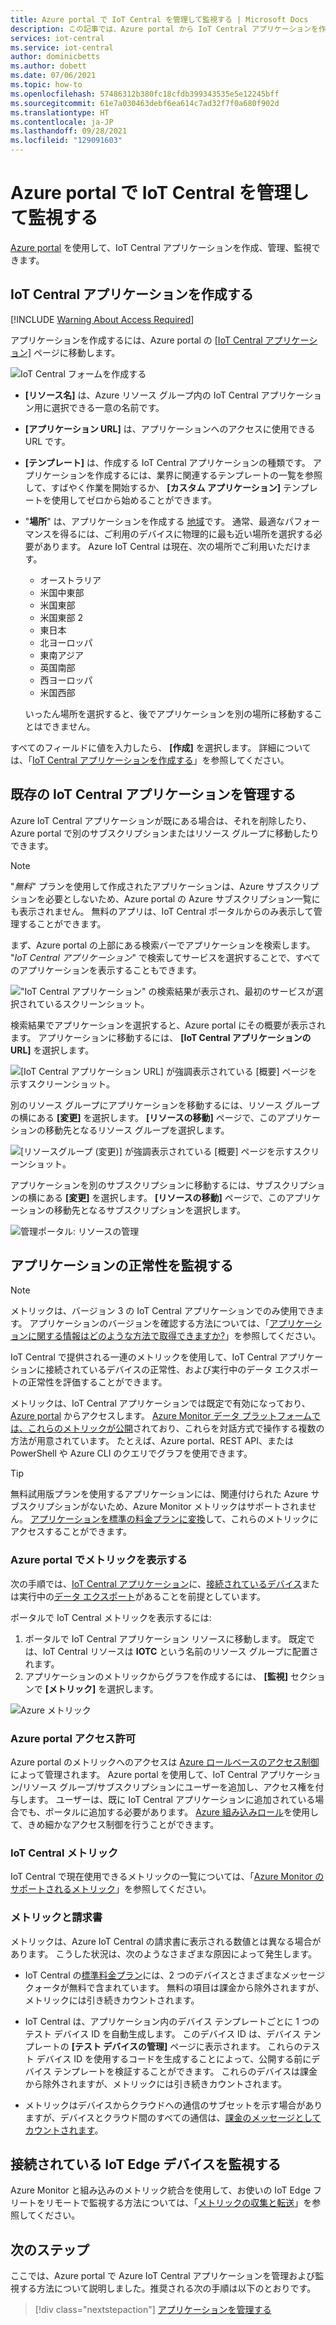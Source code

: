 ```yaml
---
title: Azure portal で IoT Central を管理して監視する | Microsoft Docs
description: この記事では、Azure portal から IoT Central アプリケーションを作成、管理、監視する方法について説明します。
services: iot-central
ms.service: iot-central
author: dominicbetts
ms.author: dobett
ms.date: 07/06/2021
ms.topic: how-to
ms.openlocfilehash: 57486312b380fc18cfdb399343535e5e12245bff
ms.sourcegitcommit: 61e7a030463debf6ea614c7ad32f7f0a680f902d
ms.translationtype: HT
ms.contentlocale: ja-JP
ms.lasthandoff: 09/28/2021
ms.locfileid: "129091603"
---
```

# <a name="manage-and-monitor-iot-central-from-the-azure-portal"></a>Azure portal で IoT Central を管理して監視する

[Azure portal](https://portal.azure.com) を使用して、IoT Central アプリケーションを作成、管理、監視できます。

## <a name="create-iot-central-applications"></a>IoT Central アプリケーションを作成する

[!INCLUDE [Warning About Access Required](../../../includes/iot-central-warning-contribitorrequireaccess.md)]

アプリケーションを作成するには、Azure portal の [[IoT Central アプリケーション]](https://ms.portal.azure.com/#create/Microsoft.IoTCentral) ページに移動します。

![IoT Central フォームを作成する](media/howto-manage-iot-central-from-portal/create-form.png)

* **[リソース名]** は、Azure リソース グループ内の IoT Central アプリケーション用に選択できる一意の名前です。

* **[アプリケーション URL]** は、アプリケーションへのアクセスに使用できる URL です。

* **[テンプレート]** は、作成する IoT Central アプリケーションの種類です。 アプリケーションを作成するには、業界に関連するテンプレートの一覧を参照して、すばやく作業を開始するか、 **[カスタム アプリケーション]** テンプレートを使用してゼロから始めることができます。

* "**場所**" は、アプリケーションを作成する [地域](https://azure.microsoft.com/global-infrastructure/geographies/)です。 通常、最適なパフォーマンスを得るには、ご利用のデバイスに物理的に最も近い場所を選択する必要があります。 Azure IoT Central は現在、次の場所でご利用いただけます。
    
    * オーストラリア
    * 米国中東部
    * 米国東部
    * 米国東部 2
    * 東日本
    * 北ヨーロッパ
    * 東南アジア
    * 英国南部
    * 西ヨーロッパ
    * 米国西部

  いったん場所を選択すると、後でアプリケーションを別の場所に移動することはできません。

すべてのフィールドに値を入力したら、 **[作成]** を選択します。 詳細については、「[IoT Central アプリケーションを作成する](howto-create-iot-central-application.md)」を参照してください。

## <a name="manage-existing-iot-central-applications"></a>既存の IoT Central アプリケーションを管理する

Azure IoT Central アプリケーションが既にある場合は、それを削除したり、Azure portal で別のサブスクリプションまたはリソース グループに移動したりできます。

> [!NOTE]
> "*無料*" プランを使用して作成されたアプリケーションは、Azure サブスクリプションを必要としないため、Azure portal の Azure サブスクリプション一覧にも表示されません。 無料のアプリは、IoT Central ポータルからのみ表示して管理することができます。

まず、Azure portal の上部にある検索バーでアプリケーションを検索します。 "_IoT Central アプリケーション_" で検索してサービスを選択することで、すべてのアプリケーションを表示することもできます。

!["IoT Central アプリケーション" の検索結果が表示され、最初のサービスが選択されているスクリーンショット。](media/howto-manage-iot-central-from-portal/search-iot-central.png)

検索結果でアプリケーションを選択すると、Azure portal にその概要が表示されます。 アプリケーションに移動するには、 **[IoT Central アプリケーションの URL]** を選択します。

![[IoT Central アプリケーション URL] が強調表示されている [概要] ページを示すスクリーンショット。](media/howto-manage-iot-central-from-portal/highlight-application.png)

別のリソース グループにアプリケーションを移動するには、リソース グループの横にある **[変更]** を選択します。 **[リソースの移動]** ページで、このアプリケーションの移動先となるリソース グループを選択します。

![[リソースグループ (変更)] が強調表示されている [概要] ページを示すスクリーンショット。](media/howto-manage-iot-central-from-portal/highlight-resource-group.png)

アプリケーションを別のサブスクリプションに移動するには、サブスクリプションの横にある **[変更]** を選択します。 **[リソースの移動]** ページで、このアプリケーションの移動先となるサブスクリプションを選択します。

![管理ポータル: リソースの管理](media/howto-manage-iot-central-from-portal/highlight-subscription.png)

## <a name="monitor-application-health"></a>アプリケーションの正常性を監視する

> [!NOTE]
> メトリックは、バージョン 3 の IoT Central アプリケーションでのみ使用できます。 アプリケーションのバージョンを確認する方法については、「[アプリケーションに関する情報はどのような方法で取得できますか?](howto-faq.yml#how-do-i-get-information-about-my-application-)」を参照してください。

IoT Central で提供される一連のメトリックを使用して、IoT Central アプリケーションに接続されているデバイスの正常性、および実行中のデータ エクスポートの正常性を評価することができます。

メトリックは、IoT Central アプリケーションでは既定で有効になっており、[Azure portal](https://portal.azure.com/) からアクセスします。 [Azure Monitor データ プラットフォームでは、これらのメトリックが公開](../../azure-monitor/essentials/data-platform-metrics.md)されており、これらを対話方式で操作する複数の方法が用意されています。 たとえば、Azure portal、REST API、または PowerShell や Azure CLI のクエリでグラフを使用できます。

> [!TIP]
> 無料試用版プランを使用するアプリケーションには、関連付けられた Azure サブスクリプションがないため、Azure Monitor メトリックはサポートされません。 [アプリケーションを標準の料金プランに変換](./howto-faq.yml#how-do-i-move-from-a-free-to-a-standard-pricing-plan-)して、これらのメトリックにアクセスすることができます。

### <a name="view-metrics-in-the-azure-portal"></a>Azure portal でメトリックを表示する

次の手順では、[IoT Central アプリケーション](./howto-create-iot-central-application.md)に、[接続されているデバイス](./tutorial-connect-device.md)または実行中の[データ エクスポート](howto-export-data.md)があることを前提としています。

ポータルで IoT Central メトリックを表示するには:

1. ポータルで IoT Central アプリケーション リソースに移動します。 既定では、IoT Central リソースは **IOTC** という名前のリソース グループに配置されます。
1. アプリケーションのメトリックからグラフを作成するには、 **[監視]** セクションで **[メトリック]** を選択します。

![Azure メトリック](media/howto-manage-iot-central-from-portal/metrics.png)

### <a name="azure-portal-permissions"></a>Azure portal アクセス許可

Azure portal のメトリックへのアクセスは [Azure ロールベースのアクセス制御](../../role-based-access-control/overview.md)によって管理されます。 Azure portal を使用して、IoT Central アプリケーション/リソース グループ/サブスクリプションにユーザーを追加し、アクセス権を付与します。 ユーザーは、既に IoT Central アプリケーションに追加されている場合でも、ポータルに追加する必要があります。 [Azure 組み込みロール](../../role-based-access-control/built-in-roles.md)を使用して、きめ細かなアクセス制御を行うことができます。

### <a name="iot-central-metrics"></a>IoT Central メトリック

IoT Central で現在使用できるメトリックの一覧については、「[Azure Monitor のサポートされるメトリック](../../azure-monitor/essentials/metrics-supported.md#microsoftiotcentraliotapps)」を参照してください。

### <a name="metrics-and-invoices"></a>メトリックと請求書

メトリックは、Azure IoT Central の請求書に表示される数値とは異なる場合があります。 こうした状況は、次のようなさまざまな原因によって発生します。

* IoT Central の[標準料金プラン](https://azure.microsoft.com/pricing/details/iot-central/)には、2 つのデバイスとさまざまなメッセージ クォータが無料で含まれています。 無料の項目は課金から除外されますが、メトリックには引き続きカウントされます。

* IoT Central は、アプリケーション内のデバイス テンプレートごとに 1 つのテスト デバイス ID を自動生成します。 このデバイス ID は、デバイス テンプレートの **[テスト デバイスの管理]** ページに表示されます。 これらのテスト デバイス ID を使用するコードを生成することによって、公開する前にデバイス テンプレートを検証することができます。 これらのデバイスは課金から除外されますが、メトリックには引き続きカウントされます。

* メトリックはデバイスからクラウドへの通信のサブセットを示す場合がありますが、デバイスとクラウド間のすべての通信は、[課金のメッセージとしてカウントされます](https://azure.microsoft.com/pricing/details/iot-central/)。

## <a name="monitor-connected-iot-edge-devices"></a>接続されている IoT Edge デバイスを監視する

Azure Monitor と組み込みのメトリック統合を使用して、お使いの IoT Edge フリートをリモートで監視する方法については、「[メトリックの収集と転送](../../iot-edge/how-to-collect-and-transport-metrics.md)」を参照してください。

## <a name="next-steps"></a>次のステップ

ここでは、Azure portal で Azure IoT Central アプリケーションを管理および監視する方法について説明しました。推奨される次の手順は以下のとおりです。

> [!div class="nextstepaction"]
> [アプリケーションを管理する](howto-administer.md)